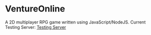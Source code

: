 # VentureOnline
A 2D multiplayer RPG game written using JavaScript/NodeJS.
Current Testing Server: <a href="evening-tor-81697.herokuapp.com">Testing Server</a>
